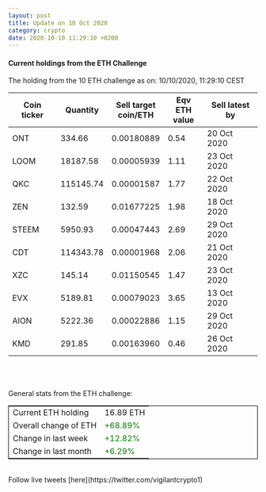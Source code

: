 ```yaml
---
layout: post
title: Update on 10 Oct 2020
category: crypto
date: 2020-10-10 11:29:10 +0200
---
```

<!-- Global site tag (gtag.js) - Google Analytics -->
<script async src="https://www.googletagmanager.com/gtag/js?id=UA-103831149-5"></script>
<script>
  window.dataLayer = window.dataLayer || [];
  function gtag(){dataLayer.push(arguments);}
  gtag('js', new Date());

  gtag('config', 'UA-103831149-5');
</script>


#### Current holdings from the ETH Challenge

The holding from the 10 ETH challenge as on: 10/10/2020, 11:29:10 CEST

|Coin ticker|Quantity|Sell target<br>coin/ETH|Eqv ETH<br>value|Sell latest by|
|-----------|--------|-----------|-----------|--------------|
ONT|334.66|  0.00180889|0.54|20 Oct 2020|
LOOM|18187.58|  0.00005939|1.11|23 Oct 2020|
QKC|115145.74|  0.00001587|1.77|22 Oct 2020|
ZEN|132.59|  0.01677225|1.98|18 Oct 2020|
STEEM|5950.93|  0.00047443|2.69|29 Oct 2020|
CDT|114343.78|  0.00001968|2.06|21 Oct 2020|
XZC|145.14|  0.01150545|1.47|23 Oct 2020|
EVX|5189.81|  0.00079023|3.65|13 Oct 2020|
AION|5222.36|  0.00022886|1.15|29 Oct 2020|
KMD|291.85|  0.00163960|0.46|26 Oct 2020|

<br>
<br>
<br>
General stats from the ETH challenge:

<table style="border:1px solid black;margin-left:auto;margin-right:auto;">
	<tbody>
	<tr>
		<td>Current ETH holding</td>
		<td>     16.89 ETH</td>
	</tr>
	<tr>
		<td>Overall change of ETH</td>
		<td><font color="green">+68.89%</font></td>
	</tr>
	<tr>
		<td>Change in last week</td>
		<td><font color="green">+12.82%</font></td>
	</tr>
	<tr>
		<td>Change in last month</td>
		<td><font color="green">+6.29%</font></td>
	</tr>
	</tbody>
</table>

<br>
Follow live tweets [here](https://twitter.com/vigilantcrypto1)
<br>
<br>